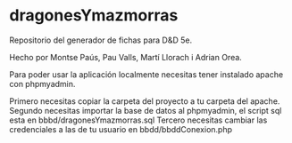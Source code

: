 # dragonesYmazmorras

Repositorio del generador de fichas para D&D 5e.

Hecho por Montse Paús, Pau Valls, Martí Llorach i Adrian Orea.


Para poder usar la aplicación localmente necesitas tener instalado apache con phpmyadmin.

Primero necesitas copiar la carpeta del proyecto a tu carpeta del apache.
Segundo necesitas importar la base de datos al phpmyadmin, el script sql esta en bbbd/dragonesYmazmorras.sql
Tercero necesitas cambiar las credenciales a las de tu usuario en bbdd/bbddConexion.php
